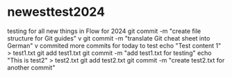 # newesttest2024
testing for all new things in Flow for 2024
git commit -m "create file structure for Git guides"
v
git commit -m "translate Git cheat sheet into German"
v
commited 
more commits for today to test 
echo "Test content 1" > test1.txt
git add test1.txt
git commit -m "add test1.txt for testing"
echo "This is test2" > test2.txt
git add test2.txt
git commit -m "create test2.txt for another commit"
